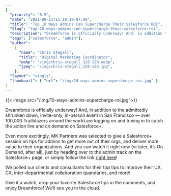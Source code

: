```yaml
---
{
  "priority": "0.5",
  "date": "2021-09-21T15:10:10-07:00",
  "title": "Top 10 Ways Admins Can Supercharge Their Salesforce ROI",
  "Slug": "top-10-ways-admins-can-supercharge-their-salesforce-roi",
  "description": "Dreamforce is officially underway! And, in addition to the admittedly shrunken down, invite-only, in-person event in San Francisco — over…",
  "tags": ["salesforce", "admin"],
  "author":
    {
      "name": "Chris Stegall",
      "title": "Digital Marketing Coordinator",
      "webp": "/img/chris-stegall_128-128.webp",
      "jpeg": "/img/chris-stegall_128-128.jpg",
    },
  "layout": "single",
  "thumbnail": { "url": "/img/10-ways-admins-supercharge-roi.jpg" },
}
---
```


{{< image src="/img/10-ways-admins-supercharge-roi.jpg">}}

Dreamforce is officially underway! And, in addition to the admittedly shrunken down, invite-only, in-person event in San Francisco — over 100,000 Trailblazers around the world are logging on and tuning in to catch the action live and on demand on Salesforce+.

Even more excitingly, MK Partners was selected to give a Salesforce+ session on tips for admins to get more out of their orgs, and deliver more value to their organizations. And you can watch it right now (or later, it’s On Demand, after all), just by heading over to the admin track on the Salesforce+ page, or simply follow the link [right here](https://news.mkpartners.com/DreamforceAdminROI)!

We polled our clients and consultants for their top tips to improve their UX, CX, inter-departmental collaboration quandaries, and more!

Give it a watch, drop your favorite Salesforce tips in the comments, and enjoy Dreamforce! We’ll see you in the cloud.
